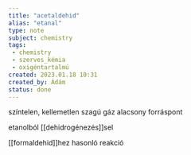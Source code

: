 ```yaml
---
title: "acetaldehid"
alias: "etanal"
type: note
subject: chemistry
tags:
 - chemistry
 - szerves_kémia
 - oxigéntartalmú
created: 2023.01.18 10:31
created_by: Ádám
status: done 
---
```

színtelen, kellemetlen szagú gáz
alacsony forráspont

etanolból [[dehidrogénezés]]sel 

[[formaldehid]]hez hasonló reakció 